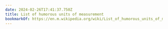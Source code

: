 ```yaml
---
date: 2024-02-26T17:41:37.750Z
title: List of humorous units of measurement
bookmarkOf: https://en.m.wikipedia.org/wiki/List_of_humorous_units_of_measurement
---
```

